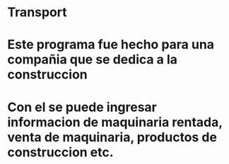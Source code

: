 # Transport

# Este programa fue hecho para una compañia que se dedica a la construccion

# Con el se puede ingresar informacion de maquinaria rentada, venta de maquinaria, productos de construccion etc.
